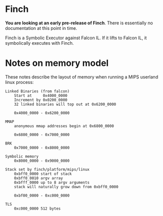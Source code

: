 # Finch

**You are looking at an early pre-release of Finch**. There is essentially no documentation at this point in time.

Finch is a Symbolic Executor against Falcon IL. If it lifts to Falcon IL, it symbolically executes with Finch.

# Notes on memory model

These notes describe the layout of memory when running a MIPS userland linux process:

```
Linked Binaries (from falcon)
    Start at     0x4000_0000
    Increment by 0x0200_0000
    32 linked binaries will top out at 0x6200_0000

    0x4000_0000 - 0x6200_0000

MMAP
    anonymous mmap addresses begin at 0x6800_0000

    0x6800_0000 - 0x7000_0000

BRK
    0x7000_0000 - 0x8000_0000

Symbolic memory
    0x8000_0000 - 0x9000_0000

Stack set by finch/platform/mips/linux
    0xbff0_0000 start of stack
    0xbff0_0010 argv array
    0xbfff_0000 up to 8 argv arguments
    stack will naturally grow down from 0xbff0_0000

    0xbf00_0000 - 0xc000_0000

TLS
    0xc000_0000 512 bytes
```